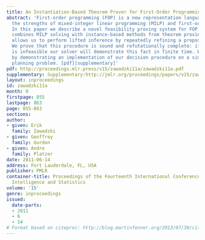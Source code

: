 ```yaml
---
title: An Instantiation-Based Theorem Prover for First-Order Programming
abstract: 'First-order programming (FOP) is a new representation language that combines
  the strengths of mixed-integer linear programming (MILP) and first-order logic (FOL).
  In this paper we describe a novel feasibility proving system for FOP formulas that
  combines MILP solving with instance-based methods from theorem proving. This prover
  allows us to perform lifted inference by repeatedly refining a propositional MILP.
  We prove that this procedure is sound and refutationally complete: if a formula
  is infeasible our solver will demonstrate this fact in finite time. We conclude
  by demonstrating an implementation of our decision procedure on a simple first-order
  planning problem. [pdf][supplementary]'
pdf: http://proceedings.mlr.press/v15/zawadzki11a/zawadzki11a.pdf
supplementary: Supplementary:http://jmlr.org/proceedings/papers/v15/zawadzki11a/zawadzki11aSupple.tgz
layout: inproceedings
id: zawadzki11a
month: 0
firstpage: 855
lastpage: 863
page: 855-863
sections: 
author:
- given: Erik
  family: Zawadzki
- given: Geoffrey
  family: Gordon
- given: Andre
  family: Platzer
date: 2011-06-14
address: Fort Lauderdale, FL, USA
publisher: PMLR
container-title: Proceedings of the Fourteenth International Conference on Artificial
  Intelligence and Statistics
volume: '15'
genre: inproceedings
issued:
  date-parts:
  - 2011
  - 6
  - 14
# Format based on citeproc: http://blog.martinfenner.org/2013/07/30/citeproc-yaml-for-bibliographies/
---
```

